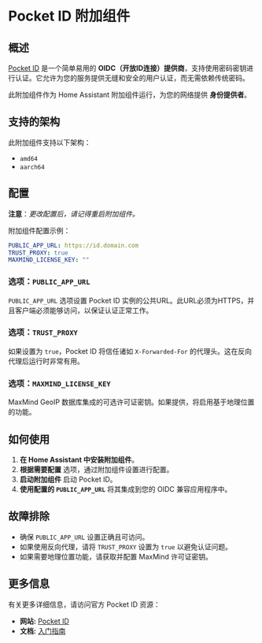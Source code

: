 # Pocket ID 附加组件

## 概述

[Pocket ID](https://pocket-id.org/) 是一个简单易用的 **OIDC（开放ID连接）提供商**，支持使用密码密钥进行认证。它允许为您的服务提供无缝和安全的用户认证，而无需依赖传统密码。

此附加组件作为 Home Assistant 附加组件运行，为您的网络提供 **身份提供者**。

## 支持的架构

此附加组件支持以下架构：

- `amd64`
- `aarch64`

## 配置

**注意**：_更改配置后，请记得重启附加组件。_

附加组件配置示例：

```yaml
PUBLIC_APP_URL: https://id.domain.com
TRUST_PROXY: true
MAXMIND_LICENSE_KEY: ""
```

### 选项：`PUBLIC_APP_URL`

`PUBLIC_APP_URL` 选项设置 Pocket ID 实例的公共URL。此URL必须为HTTPS，并且客户端必须能够访问，以保证认证正常工作。

### 选项：`TRUST_PROXY`

如果设置为 `true`，Pocket ID 将信任诸如 `X-Forwarded-For` 的代理头。这在反向代理后运行时非常有用。

### 选项：`MAXMIND_LICENSE_KEY`

MaxMind GeoIP 数据库集成的可选许可证密钥。如果提供，将启用基于地理位置的功能。

## 如何使用

1. **在 Home Assistant 中安装附加组件**。
2. **根据需要配置** 选项，通过附加组件设置进行配置。
3. **启动附加组件** 启动 Pocket ID。
4. **使用配置的 `PUBLIC_APP_URL`** 将其集成到您的 OIDC 兼容应用程序中。

## 故障排除

- 确保 `PUBLIC_APP_URL` 设置正确且可访问。
- 如果使用反向代理，请将 `TRUST_PROXY` 设置为 `true` 以避免认证问题。
- 如果需要地理位置功能，请获取并配置 MaxMind 许可证密钥。

## 更多信息

有关更多详细信息，请访问官方 Pocket ID 资源：

- **网站:** [Pocket ID](https://pocket-id.org/)
- **文档:** [入门指南](https://pocket-id.org/docs/introduction/)